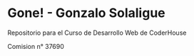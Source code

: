 # Gone! - Gonzalo Solaligue
Repositorio para el Curso de Desarrollo Web de CoderHouse

Comision n° 37690
